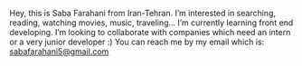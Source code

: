 Hey, this is Saba Farahani from Iran-Tehran.
I’m interested in searching, reading, watching movies, music, traveling... 
I’m currently learning front end developing.
I’m looking to collaborate with companies which need an intern or a very junior developer :)
You can reach me by my email which is: sabafarahani5@gmail.com
